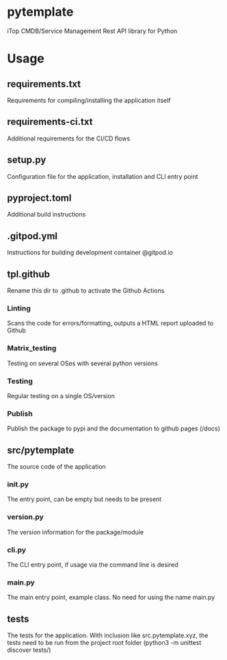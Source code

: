 # pytemplate
iTop CMDB/Service Management Rest API library for Python


# Usage
## requirements.txt
Requirements for compiling/installing the application itself

## requirements-ci.txt
Additional requirements for the CI/CD flows

## setup.py
Configuration file for the application, installation and CLI entry point

## pyproject.toml
Additional build instructions

## .gitpod.yml
Instructions for building development container @gitpod.io

## tpl.github
Rename this dir to .github to activate the Github Actions

### Linting
Scans the code for errors/formatting, outputs a HTML report uploaded to Github

### Matrix_testing
Testing on several OSes with several python versions

### Testing
Regular testing on a single OS/version

### Publish
Publish the package to pypi and the documentation to github pages (/docs)

## src/pytemplate
The source code of the application

### __init__.py
The entry point, can be empty but needs to be present

### __version__.py
The version information for the package/module

### cli.py
The CLI entry point, if usage via the command line is desired

### main.py
The main entry point, example class. No need for using the name main.py

## tests
The tests for the application. With inclusion like src.pytemplate.xyz, the tests need to be run from the project root folder (python3 -m unittest discover tests/)